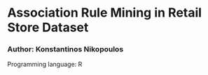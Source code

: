 # Association Rule Mining in Retail Store Dataset

### Author: Konstantinos Nikopoulos

Programming language: R

